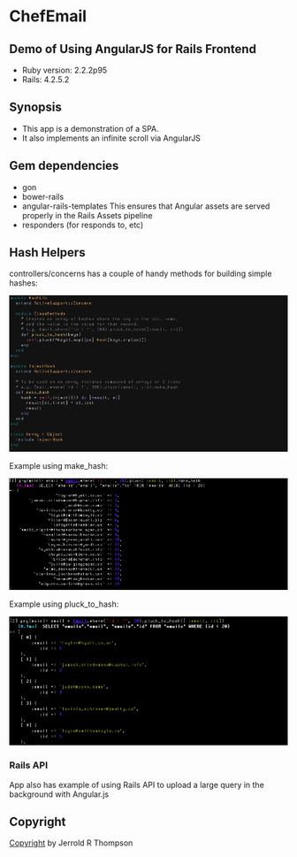 ChefEmail
========

Demo of Using AngularJS for Rails Frontend
------------------------------------------

- Ruby version: 2.2.2p95
- Rails: 4.2.5.2

Synopsis
--------

- This app is a demonstration of a SPA.
- It also implements an infinite scroll via AngularJS

Gem dependencies
---------------
- gon
- bower-rails
- angular-rails-templates
  This ensures that Angular assets are served properly in the Rails Assets pipeline
- responders (for responds to, etc)

Hash Helpers
--------------

controllers/concerns has a couple of handy methods for building simple hashes:

![hash\_lib.rb](app/assets/images/hashlib.png)


Example using make\_hash:

![make\_hash method](app/assets/images/make_hash.png)


Example using pluck\_to\_hash:

![pluck\_to\_hash](app/assets/images/pluck_to_hash.png)


### Rails API

App also has example of using Rails API to upload a large query in the background
with Angular.js

Copyright
--------


[Copyright]( http://jet.mit-license.org/  ) by Jerrold R Thompson
